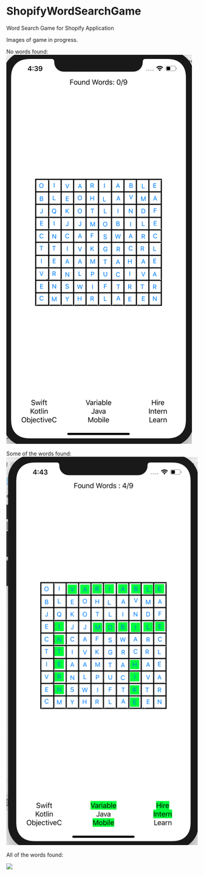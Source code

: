 # ShopifyWordSearchGame
Word Search Game for Shopify Application

Images of game in progress.

No words found:
![](images/nowordsfound.png)

Some of the words found:
![](images/somewordsfound.png)

All of the words found:

![](allwordsfound.png)

